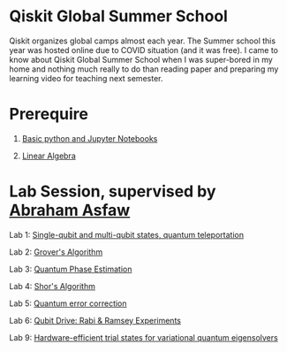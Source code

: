 # Qiskit Global Summer School
Qiskit organizes global camps almost each year. The Summer school this year was hosted online due to COVID situation (and it was free). I came to know about Qiskit Global Summer School when I was super-bored in my home and nothing much really to do than reading paper and preparing my learning video for teaching next semester.

# Prerequire
1. [Basic python and Jupyter Notebooks](https://github.com/septian-d/Qiskit-Global-Summer-School/blob/master/Basic%20Python%20and%20Jupyter%20Notebooks%20.ipynb)

2. [Linear Algebra](https://github.com/septian-d/Qiskit-Global-Summer-School/blob/master/Linear%20Lgebra.ipynb)

# Lab Session, supervised by [Abraham Asfaw](https://github.com/aasfaw)


Lab 1: [Single-qubit and multi-qubit states, quantum teleportation](https://github.com/septian-d/Qiskit-Global-Summer-School/blob/master/lab/lab1.ipynb)

Lab 2: [Grover's Algorithm](https://github.com/septian-d/Qiskit-Global-Summer-School/blob/master/lab/lab2.ipynb)	

Lab 3: [Quantum Phase Estimation](https://github.com/septian-d/Qiskit-Global-Summer-School/blob/master/lab/lab3.ipynb)

Lab 4: [Shor's Algorithm](https://github.com/septian-d/Qiskit-Global-Summer-School/blob/master/lab/lab4.ipynb)

Lab 5: [Quantum error correction](https://github.com/septian-d/Qiskit-Global-Summer-School/blob/master/lab/lab5.ipynb)

Lab 6: [Qubit Drive: Rabi & Ramsey Experiments](https://github.com/septian-d/Qiskit-Global-Summer-School/blob/master/lab/lab6.ipynb)

Lab 9: [Hardware-efficient trial states for variational quantum eigensolvers](https://github.com/septian-d/Qiskit-Global-Summer-School/blob/master/lab/lab9.ipynb)


